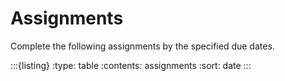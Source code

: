 # Assignments

Complete the following assignments by the specified due dates.

:::{listing}
:type: table
:contents: assignments
:sort: date
:::
